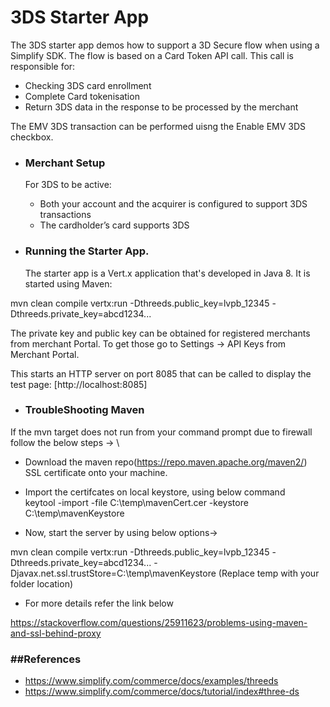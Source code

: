 <h1>3DS Starter App</h1>
<p>The 3DS starter app demos how to support a 3D Secure flow when using a Simplify SDK. The flow is based on a Card Token API call.  This call is responsible for:</p>
<ul>
  <li>Checking 3DS card enrollment</li>
  <li>Complete Card tokenisation</li>
  <li>Return 3DS data in the response to be processed by the merchant</li>
</ul>

<p>The EMV 3DS transaction can be performed uisng the Enable EMV 3DS checkbox.</p>

* <h3><b>Merchant Setup</b></h3>

  For 3DS to be active:

  - Both your account and the acquirer is configured to support 3DS transactions
  - The cardholder’s card supports 3DS

* <h3>Running the Starter App.</h3>

  The starter app is a Vert.x application that's developed in Java 8. It is started using Maven:

mvn clean compile vertx:run -Dthreeds.public_key=lvpb_12345 -Dthreeds.private_key=abcd1234...

The private key and public key can be obtained for registered merchants from merchant Portal. To get those go to Settings → API Keys from Merchant Portal.

This starts an HTTP server on port 8085 that can be called to display
the test page: [http://localhost:8085]


* <h3>TroubleShooting Maven</h3>

If the mvn target does not run from your command prompt due to firewall follow the below steps → \
- Download the maven repo(https://repo.maven.apache.org/maven2/) SSL certificate onto your machine.

- Import the certifcates on local keystore, using below command \
   keytool -import -file C:\temp\mavenCert.cer -keystore C:\temp\mavenKeystore

- Now, start the server by using below options→

mvn clean compile vertx:run  -Dthreeds.public_key=lvpb_12345  -Dthreeds.private_key=abcd1234... -Djavax.net.ssl.trustStore=C:\temp\mavenKeystore (Replace temp with your folder location)

- For more details refer the link below 

 https://stackoverflow.com/questions/25911623/problems-using-maven-and-ssl-behind-proxy

<h3>##References</h3>
<ul>
<li><a href="https://www.simplify.com/commerce/docs/examples/threeds" rel="nofollow">https://www.simplify.com/commerce/docs/examples/threeds</a></li>
<li><a href="https://www.simplify.com/commerce/docs/tutorial/index#three-ds" rel="nofollow">https://www.simplify.com/commerce/docs/tutorial/index#three-ds</a></li>
</ul>
